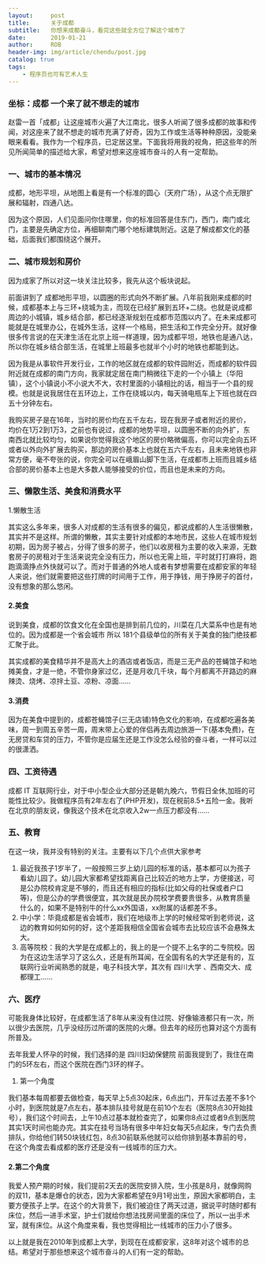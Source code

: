 ```yaml
---
layout:     post
title:      关于成都
subtitle:   你想来成都奋斗，看完这些就全方位了解这个城市了
date:       2019-01-21
author:     ROB
header-img: img/article/chendu/post.jpg
catalog: true
tags:
    - 程序员也可有艺术人生
---
```


### **坐标：成都 一个来了就不想走的城市**

赵雷一首「成都」让这座城市火遍了大江南北，很多人听闻了很多成都的故事和传闻，对这座来了就不想走的城市充满了好奇，因为工作或生活等种种原因，没能亲眼来看看。我作为一个程序员，已定居这里。下面我将用我的视角，把这些年的所见所闻简单的描述给大家，希望对想来这座城市奋斗的人有一定帮助。



### **一、城市的基本情况**

成都，地形平坦，从地图上看是有一个标准的圆心（天府广场），从这个点无限扩展和辐射，四通八达。

因为这个原因，人们见面问你住哪里，你的标准回答是住东门，西门，南门或北门，主要是先确定方位，再细聊南门哪个地标建筑附近。这是了解成都文化的基础，后面我们都围绕这个展开。



### **二、城市规划和房价**

因为成家了所以对这一块关注比较多，我先从这个板块说起。

前面讲到了 成都地形平坦，以圆圈的形式向外不断扩展。八年前我刚来成都的时候，成都基本上与三环+绕城为主，而现在已经扩展到五环+二绕。也就是说成都周边的小城镇，城乡结合部，都已经逐渐规划在成都市范围以内了。在未来成都可能就是在城里办公，在城外生活，这样一个格局，把生活和工作完全分开。就好像很多传言说的在天津生活在北京上班一样道理，因为成都平坦，地铁也是通八达，所以你在城乡结合部生活，在城里上班最多也就半个小时的地铁也都能到达。



因为我是从事软件开发行业，工作的地区就在成都的软件园附近，而成都的软件园附近就在成都的南门方向，我家就定居在南门稍微往下走的一个小镇上（华阳镇），这个小镇说小不小说大不大，农村里面的小镇相比的话，相当于一个县的规模。也就是说我居住在五环边上，工作在绕城以内，每天骑电瓶车上下班也就在四五十分钟左右。

我购买房子是在16年，当时的房价均在五千左右，现在我房子或者附近的房价，均价在1万2到1万3，之前也有说过，成都的地势平坦，以圆圈不断的向外扩，东南西北就比较均匀，如果说你觉得我这个地区的房价略微偏高，你可以完全向五环或者以外向外扩展去购买，那边的房价基本上也就在五六千左右，且未来地铁也非常方便，毫不夸张的说，你完全可以在峨眉山脚下生活，在成都市上班而且城乡结合部的房价基本上也是大多数人能够接受的价位，而且也是未来的方向。

### **三、懒散生活、美食和消费水平**

1.懒散生活

其实这么多年来，很多人对成都的生活有很多的偏见，都说成都的人生活很懒散，其实并不是这样。所谓的懒散，其实主要针对成都的本地市民，这些人在城市规划初期，因为房子被占，分得了很多的房子，他们以收房租为主要的收入来源，无数套房子的房租对于生活来说完全没有压力，所以也无需上班，平时就打打麻将，跑跑滴滴挣点外快就可以了。而对于普通的外地人或者有梦想需要在成都安家的年轻人来说，他们就需要把这些打牌的时间用于工作，用于挣钱，用于挣房子的首付，没有想象的那么悠闲。

#### 2.美食

 说到美食，成都的饮食文化在全国也是排到前几位的，川菜在几大菜系中也是有地位的。因为成都是一个省会城市 所以 181个县级单位的所有关于美食的独门绝技都汇聚于此。

其实成都的美食精华并不是高大上的酒店或者饭店，而是三无产品的苍蝇馆子和地摊美食，才是一绝，不管你身家过亿，还是月收几千块，每个月都离不开路边的麻辣烫、烧烤、凉拌土豆、凉粉、凉面……

#### 3.消费

因为在美食中提到的，成都苍蝇馆子(三无店铺)特色文化的影响，在成都吃遍各美味，周一到周五辛苦一周，周末带上心爱的伴侣再去周边旅游一下(基本免费)，在无房贷和车贷的压力，不管你是应届生还是工作没怎么经验的奋斗者，一样可以过的很潇洒。

### **四、工资待遇**

成都 IT 互联网行业，对于中小型企业大部分还是朝九晚六，节假日全休,加班的可能性比较少。我做程序员有2年左右了(PHP开发)，现在税前8.5+五险一金。我听在北京的朋友说，像我这个技术在北京收入2w一点压力都没有……



### **五、教育**

在这一块，我并没有特别的关注。主要有以下几个点供大家参考

1. 最近我孩子1岁半了，一般按照三岁上幼儿园的标准的话，基本都可以为孩子看幼儿园了。幼儿园大家都希望找距离自己比较近的地方上学，方便接送，可是公办院校肯定是不够的，而且还有相应的指标(比如父母的社保或者户口等)，但是公办的学费很便宜，其次就是民办院校学费要贵很多，从教育质量什么的，如果不是特别牛的什么xx外国语，xx附属的话都差不多。
2. 中小学：毕竟成都是省会城市，我们在地级市上学的时候经常听到老师说，这边的教育如何如何的好，这个差距我相信全国省会城市去比较应该不会悬殊太大。
3. 高等院校：我的大学是在成都上的，我上的是一个提不上名字的二专院校。因为在这边生活学习了这么久，还是有所耳闻，在全国有名的大学还是有的，互联网行业听闻熟悉的就是，电子科技大学，其次有 四川大学 、西南交大、成都理工……

### **六、医疗**

可能我身体比较好，在成都生活了8年从来没有住过院、好像输液都只有一次，所以很少去医院，几乎没经历过所谓的医院的火爆。但去年的经历也算对这个方面有所普及。

去年我爱人怀孕的时候，我们选择的是 四川妇幼保健院 前面我提到了，我住在南门的5环左右，而这个医院在西门3环的样子。

1. 第一个角度

我们基本每周都要去做检查，每天早上5点30起床，6点出门，开车过去差不多1个小时，到医院就是7点左右，基本排队挂号就是在前10个左右（医院8点30开始挂号），我们这个时间去，上午10点过基本就检查完了，如果你8点过或者9点到医院其实1天时间也能办完。其实在挂号当场有很多中年妇女每天5点起床，专门去负责排队，你给他们转50块钱红包，8点30前联系他就可以给你排到基本靠前的号，在这个角度去看成都的医疗还是没有一线城市的压力大。



#### 2.第二个角度 

我爱人预产期的时候，我们提前2天去的医院安排入院，生小孩是8月，就像网购的双11，基本是爆仓的状态，因为大家都希望在9月1号出生，原因大家都明白，主要方便孩子上学。在这个的大背景下，我们被迫住了两天过道，据说平时随时都有床位，然后一进手术室，护士们就给你想法找房间里面的床位了，所以一出手术室，就有床位。从这个角度来看，我也觉得相比一线城市的压力小了很多。



以上就是我在2010年到成都上大学，到现在在成都安家，这8年对这个城市的总结。希望对于那些想来这个城市奋斗的人们有一定的帮助。


















